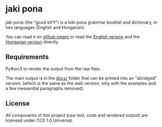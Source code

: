 # jaki pona

jaki pona (the "good sh\*t") is a toki pona grammar booklet and dictionary, in two languages (English and Hungarian).

You can read it on [github pages](.) or read the [English version](./jaki_pona-en.md) and the [Hungarian version](./jaki_pona-hu.md) directly.

## Requirements

Python3 to render the output from the raw files.

The main output is in the [docs/](./docs/) folder that can be printed into an "abridged" version. (which is the same as the web version, only with the examples and a few inessential paragraphs removed).

## License

All components of this project (raw text, code and rendered output) are licensed under CC0 1.0 Universal.
